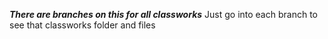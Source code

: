 ***There are branches on this for all classworks***
Just go into each branch to see that classworks folder and files
